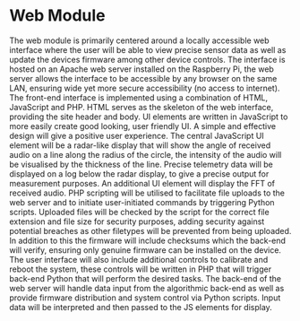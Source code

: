 # Web Module
The web module is primarily centered around a locally accessible web interface where the user will be able to view precise sensor data as well as update the devices firmware among other device controls.
The interface is hosted on an Apache web server installed on the Raspberry Pi, the web server allows the interface to be accessible by any browser on the same LAN, ensuring wide yet more secure accessibility (no access to internet). The front-end interface is implemented using a combination of HTML, JavaScript and PHP. HTML serves as the skeleton of the web interface, providing the site header and body. UI elements are written in JavaScript to more easily create good looking, user friendly UI. A simple and effective design will give a positive user experience. The central JavaScript UI element will be a radar-like display that will show the angle of received audio on a line along the radius of the circle, the intensity of the audio will be visualised by the thickness of the line. Precise telemetry data will be displayed on a log below the radar display, to give a precise output for measurement purposes. An additional UI element will display the FFT of received audio. PHP scripting will be utilised to facilitate file uploads to the web server and to initiate user-initiated commands by triggering Python scripts.
Uploaded files will be checked by the script for the correct file extension and file size for security purposes, adding security against potential breaches as other filetypes will be prevented from being uploaded. In addition to this the firmware will include checksums which the back-end will verify, ensuring only genuine firmware can be installed on the device. The user interface will also include additional controls to calibrate and reboot the system, these controls will be written in PHP that will trigger back-end Python that will perform the desired tasks.
The back-end of the web server will handle data input from the algorithmic back-end as well as provide firmware distribution and system control via Python scripts. Input data will be interpreted and then passed to the JS elements for display.
